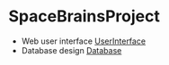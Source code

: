 # SpaceBrainsProject

- Web user interface [UserInterface](https://github.com/nesterd/SpaceBrainsProject/tree/master/UserInterface)
- Database design [Database](https://github.com/nesterd/SpaceBrainsProject/tree/master/Database)